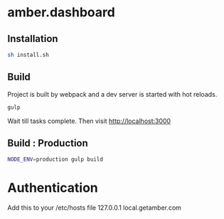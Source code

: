 # amber.dashboard

## Installation
```sh
sh install.sh
```

## Build
Project is built by webpack and a dev server is started with hot reloads.
```sh
gulp
```
Wait till tasks complete. Then visit [http://localhost:3000](http://localhost:3000)


## Build : Production
```sh
NODE_ENV=production gulp build
```


# Authentication

Add this to your /etc/hosts file
127.0.0.1			local.getamber.com